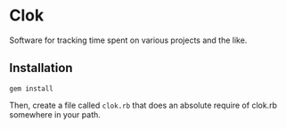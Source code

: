 # Clok

Software for tracking time spent on various projects and the like.


## Installation

```
gem install
```

Then, create a file called `clok.rb` that does an absolute require of clok.rb somewhere in your path.
